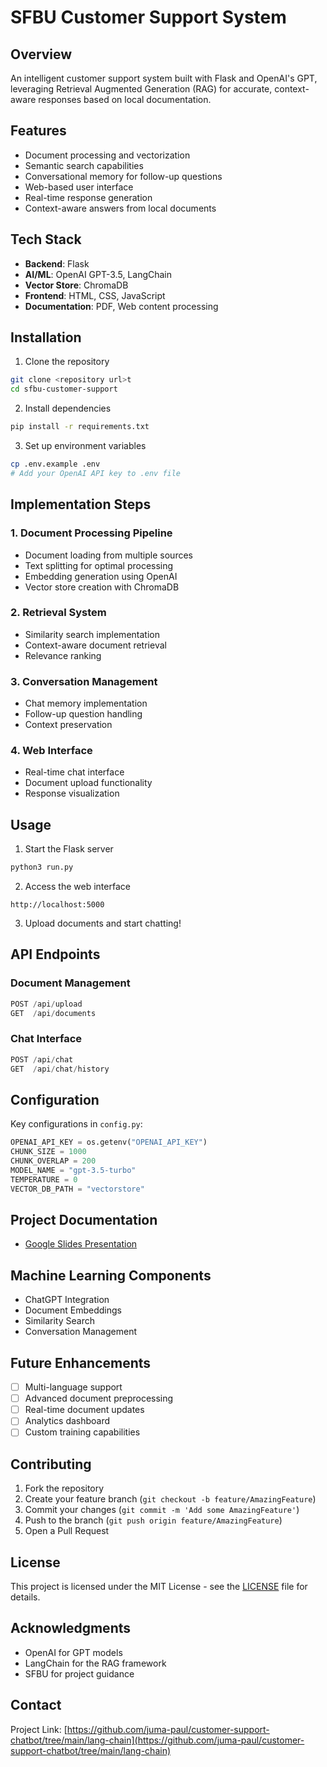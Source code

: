 # SFBU Customer Support System

## Overview
An intelligent customer support system built with Flask and OpenAI's GPT, leveraging Retrieval Augmented Generation (RAG) for accurate, context-aware responses based on local documentation.


## Features
- Document processing and vectorization
- Semantic search capabilities
- Conversational memory for follow-up questions
- Web-based user interface
- Real-time response generation
- Context-aware answers from local documents

## Tech Stack
- **Backend**: Flask
- **AI/ML**: OpenAI GPT-3.5, LangChain
- **Vector Store**: ChromaDB
- **Frontend**: HTML, CSS, JavaScript
- **Documentation**: PDF, Web content processing

## Installation

1. Clone the repository
```bash
git clone <repository url>t
cd sfbu-customer-support
```

2. Install dependencies
```bash
pip install -r requirements.txt
```

3. Set up environment variables
```bash
cp .env.example .env
# Add your OpenAI API key to .env file
```

## Implementation Steps

### 1. Document Processing Pipeline
- Document loading from multiple sources
- Text splitting for optimal processing
- Embedding generation using OpenAI
- Vector store creation with ChromaDB

### 2. Retrieval System
- Similarity search implementation
- Context-aware document retrieval
- Relevance ranking

### 3. Conversation Management
- Chat memory implementation
- Follow-up question handling
- Context preservation

### 4. Web Interface
- Real-time chat interface
- Document upload functionality
- Response visualization

## Usage

1. Start the Flask server
```bash
python3 run.py
```

2. Access the web interface
```
http://localhost:5000
```

3. Upload documents and start chatting!

## API Endpoints

### Document Management
```python
POST /api/upload
GET  /api/documents
```

### Chat Interface
```python
POST /api/chat
GET  /api/chat/history
```

## Configuration

Key configurations in `config.py`:
```python
OPENAI_API_KEY = os.getenv("OPENAI_API_KEY")
CHUNK_SIZE = 1000
CHUNK_OVERLAP = 200
MODEL_NAME = "gpt-3.5-turbo"
TEMPERATURE = 0
VECTOR_DB_PATH = "vectorstore"
```

## Project Documentation
- [Google Slides Presentation](https://docs.google.com/presentation/d/1saWrs2FMyTSwFIYWc92XNO7MlsDFMGkOAJQbtbulTIw/edit?usp=sharing)

## Machine Learning Components
- ChatGPT Integration
- Document Embeddings
- Similarity Search
- Conversation Management

## Future Enhancements
- [ ] Multi-language support
- [ ] Advanced document preprocessing
- [ ] Real-time document updates
- [ ] Analytics dashboard
- [ ] Custom training capabilities

## Contributing
1. Fork the repository
2. Create your feature branch (`git checkout -b feature/AmazingFeature`)
3. Commit your changes (`git commit -m 'Add some AmazingFeature'`)
4. Push to the branch (`git push origin feature/AmazingFeature`)
5. Open a Pull Request

## License
This project is licensed under the MIT License - see the [LICENSE](LICENSE) file for details.

## Acknowledgments
- OpenAI for GPT models
- LangChain for the RAG framework
- SFBU for project guidance

## Contact

Project Link: [https://github.com/juma-paul/customer-support-chatbot/tree/main/lang-chain](https://github.com/juma-paul/customer-support-chatbot/tree/main/lang-chain)